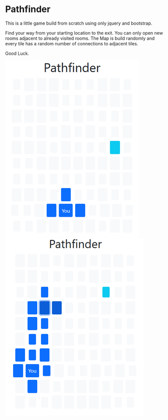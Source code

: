 # Pathfinder
This is a little game build from scratch using only jquery and bootstrap. 

Find your way from your starting location to the exit. You can only open new rooms adjacent to already visited rooms.
The Map is build randomly and every tile has a random number of connections to adjacent tiles.

Good Luck.

![Starting Point](/example.png?raw=true "Starting Point")
![Exploring](/example2.png?raw=true "Exploring")
